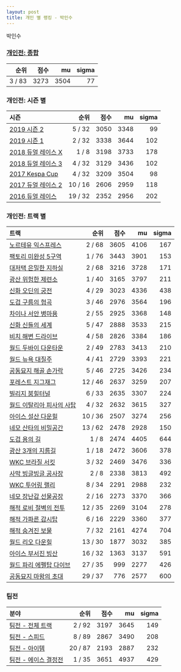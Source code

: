 ```yaml
---
layout: post
title: 개인 별 랭킹 - 박인수
---
```


박인수

### [개인전: 종합](../singles-full)

| 순위 | 점수 | mu | sigma |
|---:|---:|---:|---:|
| 3 / 83 | 3273 | 3504 | 77 |

### 개인전: 시즌 별

| 시즌 | 순위 | 점수 | mu | sigma |
|:---|---:|---:|---:|---:|
| [2019 시즌 2](../s2019_2) | 5 / 32 | 3050 | 3348 | 99 |
| [2019 시즌 1](../s2019_1) | 2 / 32 | 3338 | 3644 | 102 |
| [2018 듀얼 레이스 X](../s2018_2) | 1 / 8 | 3198 | 3733 | 178 |
| [2018 듀얼 레이스 3](../s2018_1) | 4 / 32 | 3129 | 3436 | 102 |
| [2017 Kespa Cup](../s2017_2) | 4 / 32 | 3209 | 3504 | 98 |
| [2017 듀얼 레이스 2](../s2017_1) | 10 / 16 | 2606 | 2959 | 118 |
| [2016 듀얼 레이스](../s2016_1) | 19 / 32 | 2352 | 2956 | 202 |

### 개인전: 트랙 별

| 트랙 | 순위 | 점수 | mu | sigma |
|:---|---:|---:|---:|---:|
| [노르테유 익스프레스](../noex) | 2 / 68 | 3605 | 4106 | 167 |
| [팩토리 미완성 5구역](../district5) | 1 / 76 | 3443 | 3901 | 153 |
| [대저택 은밀한 지하실](../jeotaek) | 2 / 68 | 3216 | 3728 | 171 |
| [광산 위험한 제련소](../jeryeonso) | 1 / 40 | 3165 | 3797 | 211 |
| [신화 오딘의 궁전](../odin) | 4 / 29 | 3023 | 4336 | 438 |
| [도검 구름의 협곡](../hyupgog) | 3 / 46 | 2976 | 3564 | 196 |
| [차이나 서안 병마용](../byeongma) | 2 / 55 | 2925 | 3368 | 148 |
| [신화 신들의 세계](../shinsegye) | 5 / 47 | 2888 | 3533 | 215 |
| [비치 해변 드라이브](../haebyun) | 4 / 58 | 2826 | 3384 | 186 |
| [월드 두바이 다운타운](../dubai) | 2 / 49 | 2783 | 3413 | 210 |
| [월드 뉴욕 대질주](../newyork) | 4 / 41 | 2729 | 3393 | 221 |
| [공동묘지 해골 손가락](../haeson) | 5 / 46 | 2725 | 3426 | 234 |
| [포레스트 지그재그](../zigzag) | 12 / 46 | 2637 | 3259 | 207 |
| [빌리지 붐힐터널](../boomhill) | 6 / 33 | 2635 | 3307 | 224 |
| [월드 이탈리아 피사의 사탑](../pizza) | 4 / 32 | 2632 | 3615 | 327 |
| [아이스 설산 다운힐](../seolsan) | 10 / 36 | 2507 | 3274 | 256 |
| [네모 산타의 비밀공간](../santa) | 13 / 62 | 2478 | 2928 | 150 |
| [도검 용의 길](../daagon) | 1 / 8 | 2474 | 4405 | 644 |
| [광산 3개의 지름길](../gwangsamji) | 1 / 18 | 2472 | 3606 | 378 |
| [WKC 브라질 서킷](../brazil) | 3 / 32 | 2469 | 3476 | 336 |
| [사막 빙글빙글 공사장](../sabing) | 2 / 8 | 2338 | 3813 | 492 |
| [WKC 투어링 랠리](../rally) | 8 / 34 | 2291 | 2988 | 232 |
| [네모 장난감 선물공장](../present) | 2 / 16 | 2273 | 3370 | 366 |
| [해적 로비 절벽의 전투](../lobby) | 12 / 35 | 2269 | 3104 | 278 |
| [해적 가파른 감시탑](../gamshi) | 6 / 16 | 2229 | 3360 | 377 |
| [해적 숨겨진 보물](../haesumbo) | 7 / 32 | 2161 | 4274 | 704 |
| [월드 리오 다운힐](../rio) | 13 / 30 | 1877 | 3032 | 385 |
| [아이스 부서진 빙산](../boobing) | 16 / 32 | 1363 | 3137 | 591 |
| [월드 파리 에펠탑 다이브](../eifel) | 27 / 35 | 999 | 2277 | 426 |
| [공동묘지 마왕의 초대](../mawang) | 29 / 37 | 776 | 2577 | 600 |

### 팀전

| 분야 | 순위 | 점수 | mu | sigma |
|:---|---:|---:|---:|---:|
| [팀전 - 전체 트랙](../team-full) | 2 / 92 | 3197 | 3645 | 149 |
| [팀전 - 스피드](../team-speed) | 8 / 89 | 2867 | 3490 | 208 |
| [팀전 - 아이템](../team-item) | 20 / 87 | 2193 | 2887 | 232 |
| [팀전 - 에이스 결정전](../team-ace) | 1 / 35 | 3651 | 4937 | 429 |

